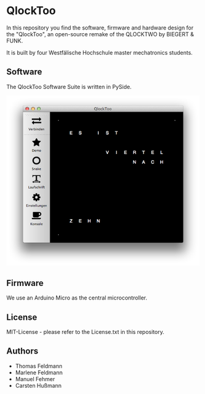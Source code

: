 QlockToo
========
In this repository you find the software, firmware and hardware design for the
"QlockToo", an open-source remake of the QLOCKTWO by BIEGERT & FUNK.

It is built by four Westfälische Hochschule master mechatronics students.

Software
--------
The QlockToo Software Suite is written in PySide.

<img src="Documentation/Abbildungen/Software/Manager.png" alt="Software">

Firmware
--------
We use an Arduino Micro as the central microcontroller.

License
-------
MIT-License - please refer to the License.txt in this repository.

Authors
-------
- Thomas Feldmann
- Marlene Feldmann
- Manuel Fehmer
- Carsten Hußmann
